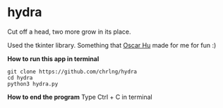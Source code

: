 # hydra

Cut off a head, two more grow in its place.

Used the tkinter library.
Something that [Oscar Hu](https://github.com/oscar-hu) made for me for fun :) 

**How to run this app in terminal**
```
git clone https://github.com/chrlng/hydra
cd hydra
python3 hydra.py
```
**How to end the program**
Type Ctrl + C in terminal
